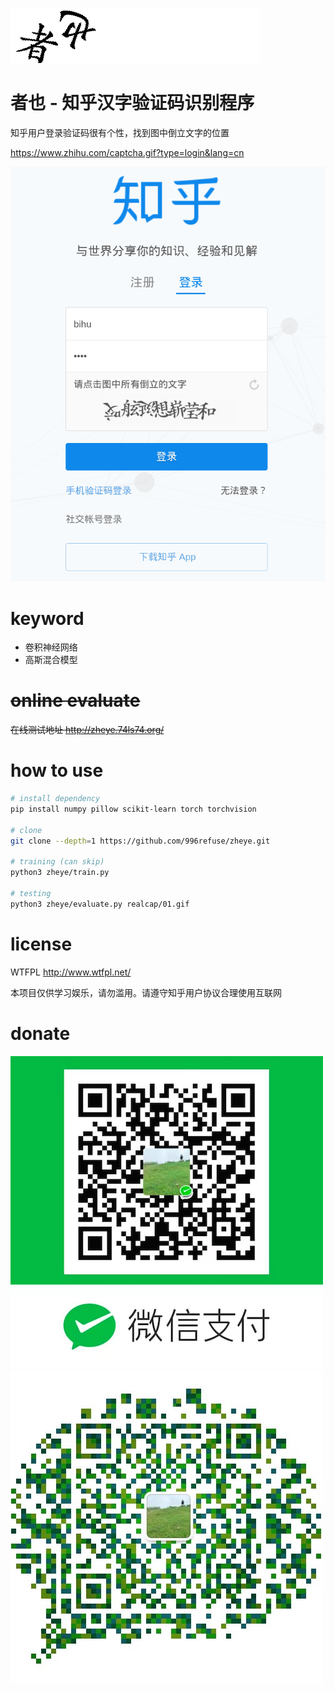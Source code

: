![image](https://raw.githubusercontent.com/996refuse/zheye/master/logo.png)

# 者也 - 知乎汉字验证码识别程序

知乎用户登录验证码很有个性，找到图中倒立文字的位置

https://www.zhihu.com/captcha.gif?type=login&lang=cn

![image](https://raw.githubusercontent.com/996refuse/zheye/master/zhihu.png)

# keyword

* 卷积神经网络
* 高斯混合模型

# ~~online evaluate~~

~~在线测试地址 http://zheye.74ls74.org/~~

# how to use

```bash
# install dependency
pip install numpy pillow scikit-learn torch torchvision

# clone
git clone --depth=1 https://github.com/996refuse/zheye.git

# training (can skip)
python3 zheye/train.py

# testing
python3 zheye/evaluate.py realcap/01.gif
```

# license 

WTFPL
http://www.wtfpl.net/

本项目仅供学习娱乐，请勿滥用。请遵守知乎用户协议合理使用互联网

# donate

![image](https://raw.githubusercontent.com/996refuse/zheye/master/donate.png)
![image](https://raw.githubusercontent.com/996refuse/zheye/master/wechat.png)
